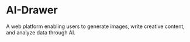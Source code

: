 # AI-Drawer
A web platform enabling users to generate images, write creative content, and analyze data through AI.
